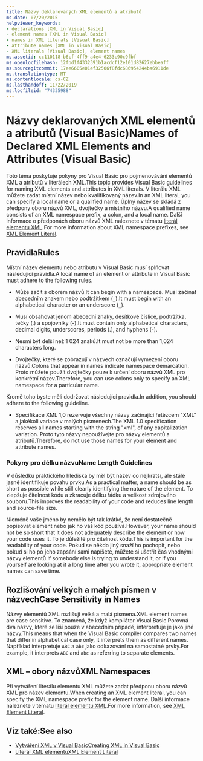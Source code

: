 ```yaml
---
title: Názvy deklarovaných XML elementů a atributů
ms.date: 07/20/2015
helpviewer_keywords:
- declarations [XML in Visual Basic]
- element names [XML in Visual Basic]
- names in XML literals [Visual Basic]
- attribute names [XML in Visual Basic]
- XML literals [Visual Basic], element names
ms.assetid: cc110118-b6cf-4ff9-a4e4-6233c90c9fbf
ms.openlocfilehash: 12fbd1f4332391b1acdcf12e101d82627ebbeaff
ms.sourcegitcommit: 17ee6605e01ef32506f8fdc686954244ba6911de
ms.translationtype: MT
ms.contentlocale: cs-CZ
ms.lasthandoff: 11/22/2019
ms.locfileid: "74335988"
---
```

# <a name="names-of-declared-xml-elements-and-attributes-visual-basic"></a><span data-ttu-id="38a22-102">Názvy deklarovaných XML elementů a atributů (Visual Basic)</span><span class="sxs-lookup"><span data-stu-id="38a22-102">Names of Declared XML Elements and Attributes (Visual Basic)</span></span>
<span data-ttu-id="38a22-103">Toto téma poskytuje pokyny pro Visual Basic pro pojmenovávání elementů XML a atributů v literálech XML.</span><span class="sxs-lookup"><span data-stu-id="38a22-103">This topic provides Visual Basic guidelines for naming XML elements and attributes in XML literals.</span></span>  <span data-ttu-id="38a22-104">V literálu XML můžete zadat místní název nebo kvalifikovaný název.</span><span class="sxs-lookup"><span data-stu-id="38a22-104">In an XML literal, you can specify a local name or a qualified name.</span></span> <span data-ttu-id="38a22-105">Úplný název se skládá z předpony oboru názvů XML, dvojtečky a místního názvu.</span><span class="sxs-lookup"><span data-stu-id="38a22-105">A qualified name consists of an XML namespace prefix, a colon, and a local name.</span></span> <span data-ttu-id="38a22-106">Další informace o předponách oboru názvů XML naleznete v tématu [literál elementu XML](../../../../visual-basic/language-reference/xml-literals/xml-element-literal.md).</span><span class="sxs-lookup"><span data-stu-id="38a22-106">For more information about XML namespace prefixes, see [XML Element Literal](../../../../visual-basic/language-reference/xml-literals/xml-element-literal.md).</span></span>  
  
## <a name="rules"></a><span data-ttu-id="38a22-107">Pravidla</span><span class="sxs-lookup"><span data-stu-id="38a22-107">Rules</span></span>  
 <span data-ttu-id="38a22-108">Místní název elementu nebo atributu v Visual Basic musí splňovat následující pravidla.</span><span class="sxs-lookup"><span data-stu-id="38a22-108">A local name of an element or attribute in Visual Basic must adhere to the following rules.</span></span>  
  
- <span data-ttu-id="38a22-109">Může začít s oborem názvů.</span><span class="sxs-lookup"><span data-stu-id="38a22-109">It can begin with a namespace.</span></span> <span data-ttu-id="38a22-110">Musí začínat abecedním znakem nebo podtržítkem (`_`).</span><span class="sxs-lookup"><span data-stu-id="38a22-110">It must begin with an alphabetical character or an underscore (`_`).</span></span>  
  
- <span data-ttu-id="38a22-111">Musí obsahovat jenom abecední znaky, desítkové číslice, podtržítka, tečky (.) a spojovníky (-).</span><span class="sxs-lookup"><span data-stu-id="38a22-111">It must contain only alphabetical characters, decimal digits, underscores, periods (.), and hyphens (-).</span></span>  
  
- <span data-ttu-id="38a22-112">Nesmí být delší než 1 024 znaků.</span><span class="sxs-lookup"><span data-stu-id="38a22-112">It must not be more than 1,024 characters long.</span></span>  
  
- <span data-ttu-id="38a22-113">Dvojtečky, které se zobrazují v názvech označují vymezení oboru názvů.</span><span class="sxs-lookup"><span data-stu-id="38a22-113">Colons that appear in names indicate namespace demarcation.</span></span> <span data-ttu-id="38a22-114">Proto můžete použít dvojtečky pouze k určení oboru názvů XML pro konkrétní název.</span><span class="sxs-lookup"><span data-stu-id="38a22-114">Therefore, you can use colons only to specify an XML namespace for a particular name.</span></span>  
  
 <span data-ttu-id="38a22-115">Kromě toho byste měli dodržovat následující pravidla.</span><span class="sxs-lookup"><span data-stu-id="38a22-115">In addition, you should adhere to the following guideline.</span></span>  
  
- <span data-ttu-id="38a22-116">Specifikace XML 1,0 rezervuje všechny názvy začínající řetězcem "XML" a jakékoli variace v malých písmenech.</span><span class="sxs-lookup"><span data-stu-id="38a22-116">The XML 1.0 specification reserves all names starting with the string "xml", of any capitalization variation.</span></span> <span data-ttu-id="38a22-117">Proto tyto názvy nepoužívejte pro názvy elementů a atributů.</span><span class="sxs-lookup"><span data-stu-id="38a22-117">Therefore, do not use those names for your element and attribute names.</span></span>  
  
### <a name="name-length-guidelines"></a><span data-ttu-id="38a22-118">Pokyny pro délku názvu</span><span class="sxs-lookup"><span data-stu-id="38a22-118">Name Length Guidelines</span></span>  
 <span data-ttu-id="38a22-119">V důsledku praktického hlediska by měl být název co nejkratší, ale stále jasně identifikuje povahu prvku.</span><span class="sxs-lookup"><span data-stu-id="38a22-119">As a practical matter, a name should be as short as possible while still clearly identifying the nature of the element.</span></span> <span data-ttu-id="38a22-120">To zlepšuje čitelnost kódu a zkracuje délku řádku a velikost zdrojového souboru.</span><span class="sxs-lookup"><span data-stu-id="38a22-120">This improves the readability of your code and reduces line length and source-file size.</span></span>  
  
 <span data-ttu-id="38a22-121">Nicméně vaše jméno by nemělo být tak krátké, že není dostatečně popisovat element nebo jak ho váš kód používá.</span><span class="sxs-lookup"><span data-stu-id="38a22-121">However, your name should not be so short that it does not adequately describe the element or how your code uses it.</span></span> <span data-ttu-id="38a22-122">To je důležité pro čitelnost kódu.</span><span class="sxs-lookup"><span data-stu-id="38a22-122">This is important for the readability of your code.</span></span> <span data-ttu-id="38a22-123">Pokud se někdo jiný snaží ho pochopit, nebo pokud si ho po jeho zapsání sami napíšete, můžete si ušetřit čas vhodnými názvy elementů.</span><span class="sxs-lookup"><span data-stu-id="38a22-123">If somebody else is trying to understand it, or if you yourself are looking at it a long time after you wrote it, appropriate element names can save time.</span></span>  
  
## <a name="case-sensitivity-in-names"></a><span data-ttu-id="38a22-124">Rozlišování velkých a malých písmen v názvech</span><span class="sxs-lookup"><span data-stu-id="38a22-124">Case Sensitivity in Names</span></span>  
 <span data-ttu-id="38a22-125">Názvy elementů XML rozlišují velká a malá písmena.</span><span class="sxs-lookup"><span data-stu-id="38a22-125">XML element names are case sensitive.</span></span> <span data-ttu-id="38a22-126">To znamená, že když kompilátor Visual Basic Porovná dva názvy, které se liší pouze v abecedním případě, interpretuje je jako jiné názvy.</span><span class="sxs-lookup"><span data-stu-id="38a22-126">This means that when the Visual Basic compiler compares two names that differ in alphabetical case only, it interprets them as different names.</span></span> <span data-ttu-id="38a22-127">Například interpretuje `ABC` a `abc` jako odkazování na samostatné prvky.</span><span class="sxs-lookup"><span data-stu-id="38a22-127">For example, it interprets `ABC` and `abc` as referring to separate elements.</span></span>  
  
## <a name="xml-namespaces"></a><span data-ttu-id="38a22-128">XML – obory názvů</span><span class="sxs-lookup"><span data-stu-id="38a22-128">XML Namespaces</span></span>  
 <span data-ttu-id="38a22-129">Při vytváření literálu elementu XML můžete zadat předponu oboru názvů XML pro název elementu.</span><span class="sxs-lookup"><span data-stu-id="38a22-129">When creating an XML element literal, you can specify the XML namespace prefix for the element name.</span></span> <span data-ttu-id="38a22-130">Další informace naleznete v tématu [literál elementu XML](../../../../visual-basic/language-reference/xml-literals/xml-element-literal.md).</span><span class="sxs-lookup"><span data-stu-id="38a22-130">For more information, see [XML Element Literal](../../../../visual-basic/language-reference/xml-literals/xml-element-literal.md).</span></span>  
  
## <a name="see-also"></a><span data-ttu-id="38a22-131">Viz také:</span><span class="sxs-lookup"><span data-stu-id="38a22-131">See also</span></span>

- [<span data-ttu-id="38a22-132">Vytváření XML v Visual Basic</span><span class="sxs-lookup"><span data-stu-id="38a22-132">Creating XML in Visual Basic</span></span>](../../../../visual-basic/programming-guide/language-features/xml/creating-xml.md)
- [<span data-ttu-id="38a22-133">Literál XML elementu</span><span class="sxs-lookup"><span data-stu-id="38a22-133">XML Element Literal</span></span>](../../../../visual-basic/language-reference/xml-literals/xml-element-literal.md)

